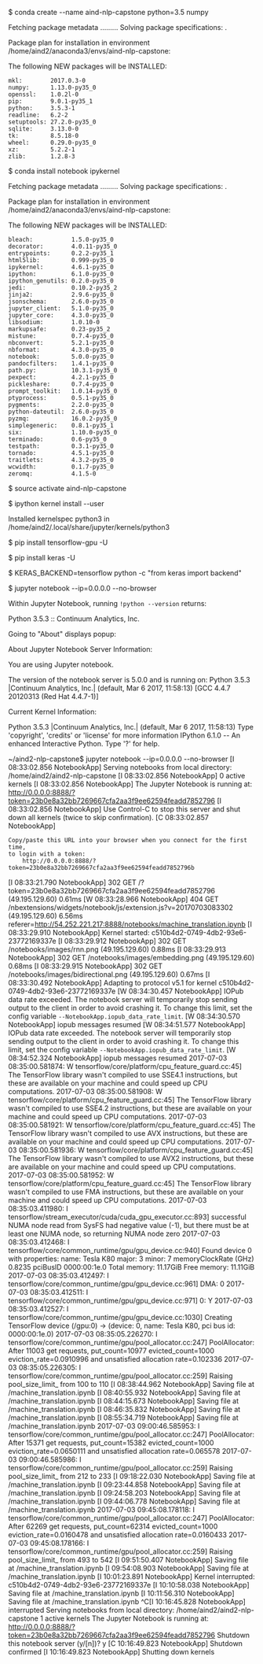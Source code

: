 $ conda create --name aind-nlp-capstone python=3.5 numpy

Fetching package metadata .........
Solving package specifications: .

Package plan for installation in environment /home/aind2/anaconda3/envs/aind-nlp-capstone:

The following NEW packages will be INSTALLED:

    mkl:        2017.0.3-0   
    numpy:      1.13.0-py35_0
    openssl:    1.0.2l-0     
    pip:        9.0.1-py35_1 
    python:     3.5.3-1      
    readline:   6.2-2        
    setuptools: 27.2.0-py35_0
    sqlite:     3.13.0-0     
    tk:         8.5.18-0     
    wheel:      0.29.0-py35_0
    xz:         5.2.2-1      
    zlib:       1.2.8-3

$ conda install notebook ipykernel

Fetching package metadata .........
Solving package specifications: .

Package plan for installation in environment /home/aind2/anaconda3/envs/aind-nlp-capstone:

The following NEW packages will be INSTALLED:

    bleach:           1.5.0-py35_0 
    decorator:        4.0.11-py35_0
    entrypoints:      0.2.2-py35_1 
    html5lib:         0.999-py35_0 
    ipykernel:        4.6.1-py35_0 
    ipython:          6.1.0-py35_0 
    ipython_genutils: 0.2.0-py35_0 
    jedi:             0.10.2-py35_2
    jinja2:           2.9.6-py35_0 
    jsonschema:       2.6.0-py35_0 
    jupyter_client:   5.1.0-py35_0 
    jupyter_core:     4.3.0-py35_0 
    libsodium:        1.0.10-0     
    markupsafe:       0.23-py35_2  
    mistune:          0.7.4-py35_0 
    nbconvert:        5.2.1-py35_0 
    nbformat:         4.3.0-py35_0 
    notebook:         5.0.0-py35_0 
    pandocfilters:    1.4.1-py35_0 
    path.py:          10.3.1-py35_0
    pexpect:          4.2.1-py35_0 
    pickleshare:      0.7.4-py35_0 
    prompt_toolkit:   1.0.14-py35_0
    ptyprocess:       0.5.1-py35_0 
    pygments:         2.2.0-py35_0 
    python-dateutil:  2.6.0-py35_0 
    pyzmq:            16.0.2-py35_0
    simplegeneric:    0.8.1-py35_1 
    six:              1.10.0-py35_0
    terminado:        0.6-py35_0   
    testpath:         0.3.1-py35_0 
    tornado:          4.5.1-py35_0 
    traitlets:        4.3.2-py35_0 
    wcwidth:          0.1.7-py35_0 
    zeromq:           4.1.5-0  

$ source activate aind-nlp-capstone

$ ipython kernel install --user

Installed kernelspec python3 in /home/aind2/.local/share/jupyter/kernels/python3

$ pip install tensorflow-gpu -U

$ pip install keras -U

$ KERAS_BACKEND=tensorflow python -c "from keras import backend"

$ jupyter notebook --ip=0.0.0.0 --no-browser


Within Jupyter Notebook, running `!python --version` returns:

Python 3.5.3 :: Continuum Analytics, Inc.


Going to "About" displays popup:

About Jupyter Notebook
Server Information:

You are using Jupyter notebook.

The version of the notebook server is 5.0.0 and is running on:
Python 3.5.3 |Continuum Analytics, Inc.| (default, Mar  6 2017, 11:58:13) 
[GCC 4.4.7 20120313 (Red Hat 4.4.7-1)]

Current Kernel Information:

Python 3.5.3 |Continuum Analytics, Inc.| (default, Mar  6 2017, 11:58:13) 
Type 'copyright', 'credits' or 'license' for more information
IPython 6.1.0 -- An enhanced Interactive Python. Type '?' for help.



~/aind2-nlp-capstone$ jupyter notebook --ip=0.0.0.0 --no-browser
[I 08:33:02.856 NotebookApp] Serving notebooks from local directory: /home/aind2/aind2-nlp-capstone
[I 08:33:02.856 NotebookApp] 0 active kernels 
[I 08:33:02.856 NotebookApp] The Jupyter Notebook is running at: http://0.0.0.0:8888/?token=23b0e8a32bb7269667cfa2aa3f9ee62594feadd7852796
[I 08:33:02.856 NotebookApp] Use Control-C to stop this server and shut down all kernels (twice to skip confirmation).
[C 08:33:02.857 NotebookApp] 
    
    Copy/paste this URL into your browser when you connect for the first time,
    to login with a token:
        http://0.0.0.0:8888/?token=23b0e8a32bb7269667cfa2aa3f9ee62594feadd7852796b
[I 08:33:21.790 NotebookApp] 302 GET /?token=23b0e8a32bb7269667cfa2aa3f9ee62594feadd7852796 (49.195.129.60) 0.61ms
[W 08:33:28.966 NotebookApp] 404 GET /nbextensions/widgets/notebook/js/extension.js?v=20170703083302 (49.195.129.60) 6.56ms referer=http://54.252.221.217:8888/notebooks/machine_translation.ipynb
[I 08:33:29.910 NotebookApp] Kernel started: c510b4d2-0749-4db2-93e6-23772169337e
[I 08:33:29.912 NotebookApp] 302 GET /notebooks/images/rnn.png (49.195.129.60) 0.88ms
[I 08:33:29.913 NotebookApp] 302 GET /notebooks/images/embedding.png (49.195.129.60) 0.68ms
[I 08:33:29.915 NotebookApp] 302 GET /notebooks/images/bidirectional.png (49.195.129.60) 0.67ms
[I 08:33:30.492 NotebookApp] Adapting to protocol v5.1 for kernel c510b4d2-0749-4db2-93e6-23772169337e
[W 08:34:30.457 NotebookApp] IOPub data rate exceeded.
    The notebook server will temporarily stop sending output
    to the client in order to avoid crashing it.
    To change this limit, set the config variable
    `--NotebookApp.iopub_data_rate_limit`.
[W 08:34:30.570 NotebookApp] iopub messages resumed
[W 08:34:51.577 NotebookApp] IOPub data rate exceeded.
    The notebook server will temporarily stop sending output
    to the client in order to avoid crashing it.
    To change this limit, set the config variable
    `--NotebookApp.iopub_data_rate_limit`.
[W 08:34:52.324 NotebookApp] iopub messages resumed
2017-07-03 08:35:00.581874: W tensorflow/core/platform/cpu_feature_guard.cc:45] The TensorFlow library wasn't compiled to use SSE4.1 instructions, but these are available on your machine and could speed up CPU computations.
2017-07-03 08:35:00.581908: W tensorflow/core/platform/cpu_feature_guard.cc:45] The TensorFlow library wasn't compiled to use SSE4.2 instructions, but these are available on your machine and could speed up CPU computations.
2017-07-03 08:35:00.581921: W tensorflow/core/platform/cpu_feature_guard.cc:45] The TensorFlow library wasn't compiled to use AVX instructions, but these are available on your machine and could speed up CPU computations.
2017-07-03 08:35:00.581936: W tensorflow/core/platform/cpu_feature_guard.cc:45] The TensorFlow library wasn't compiled to use AVX2 instructions, but these are available on your machine and could speed up CPU computations.
2017-07-03 08:35:00.581952: W tensorflow/core/platform/cpu_feature_guard.cc:45] The TensorFlow library wasn't compiled to use FMA instructions, but these are available on your machine and could speed up CPU computations.
2017-07-03 08:35:03.411980: I tensorflow/stream_executor/cuda/cuda_gpu_executor.cc:893] successful NUMA node read from SysFS had negative value (-1), but there must be at least one NUMA node, so returning NUMA node zero
2017-07-03 08:35:03.412468: I tensorflow/core/common_runtime/gpu/gpu_device.cc:940] Found device 0 with properties: 
name: Tesla K80
major: 3 minor: 7 memoryClockRate (GHz) 0.8235
pciBusID 0000:00:1e.0
Total memory: 11.17GiB
Free memory: 11.11GiB
2017-07-03 08:35:03.412497: I tensorflow/core/common_runtime/gpu/gpu_device.cc:961] DMA: 0 
2017-07-03 08:35:03.412511: I tensorflow/core/common_runtime/gpu/gpu_device.cc:971] 0:   Y 
2017-07-03 08:35:03.412527: I tensorflow/core/common_runtime/gpu/gpu_device.cc:1030] Creating TensorFlow device (/gpu:0) -> (device: 0, name: Tesla K80, pci bus id: 0000:00:1e.0)
2017-07-03 08:35:05.226270: I tensorflow/core/common_runtime/gpu/pool_allocator.cc:247] PoolAllocator: After 11003 get requests, put_count=10977 evicted_count=1000 eviction_rate=0.0910996 and unsatisfied allocation rate=0.102336
2017-07-03 08:35:05.226305: I tensorflow/core/common_runtime/gpu/pool_allocator.cc:259] Raising pool_size_limit_ from 100 to 110
[I 08:38:44.962 NotebookApp] Saving file at /machine_translation.ipynb
[I 08:40:55.932 NotebookApp] Saving file at /machine_translation.ipynb
[I 08:44:15.673 NotebookApp] Saving file at /machine_translation.ipynb
[I 08:46:35.832 NotebookApp] Saving file at /machine_translation.ipynb
[I 08:55:34.719 NotebookApp] Saving file at /machine_translation.ipynb
2017-07-03 09:00:46.585953: I tensorflow/core/common_runtime/gpu/pool_allocator.cc:247] PoolAllocator: After 15371 get requests, put_count=15382 evicted_count=1000 eviction_rate=0.0650111 and unsatisfied allocation rate=0.065578
2017-07-03 09:00:46.585986: I tensorflow/core/common_runtime/gpu/pool_allocator.cc:259] Raising pool_size_limit_ from 212 to 233
[I 09:18:22.030 NotebookApp] Saving file at /machine_translation.ipynb
[I 09:23:44.858 NotebookApp] Saving file at /machine_translation.ipynb
[I 09:24:58.203 NotebookApp] Saving file at /machine_translation.ipynb
[I 09:44:06.778 NotebookApp] Saving file at /machine_translation.ipynb
2017-07-03 09:45:08.178118: I tensorflow/core/common_runtime/gpu/pool_allocator.cc:247] PoolAllocator: After 62269 get requests, put_count=62314 evicted_count=1000 eviction_rate=0.0160478 and unsatisfied allocation rate=0.0160433
2017-07-03 09:45:08.178166: I tensorflow/core/common_runtime/gpu/pool_allocator.cc:259] Raising pool_size_limit_ from 493 to 542
[I 09:51:50.407 NotebookApp] Saving file at /machine_translation.ipynb
[I 09:54:08.903 NotebookApp] Saving file at /machine_translation.ipynb
[I 10:01:23.891 NotebookApp] Kernel interrupted: c510b4d2-0749-4db2-93e6-23772169337e
[I 10:10:58.038 NotebookApp] Saving file at /machine_translation.ipynb
[I 10:11:56.310 NotebookApp] Saving file at /machine_translation.ipynb
^C[I 10:16:45.828 NotebookApp] interrupted
Serving notebooks from local directory: /home/aind2/aind2-nlp-capstone
1 active kernels 
The Jupyter Notebook is running at: http://0.0.0.0:8888/?token=23b0e8a32bb7269667cfa2aa3f9ee62594feadd7852796
Shutdown this notebook server (y/[n])? y
[C 10:16:49.823 NotebookApp] Shutdown confirmed
[I 10:16:49.823 NotebookApp] Shutting down kernels